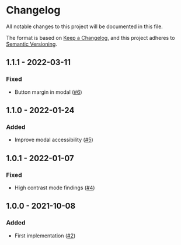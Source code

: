 # Changelog
All notable changes to this project will be documented in this file.

The format is based on [Keep a Changelog](https://keepachangelog.com/en/1.0.0/),
and this project adheres to [Semantic Versioning](https://semver.org/spec/v2.0.0.html).

## 1.1.1 - 2022-03-11
### Fixed
- Button margin in modal ([#6](https://github.com/scm-manager/scm-manage-folder-plugin/pull/6))

## 1.1.0 - 2022-01-24
### Added
- Improve modal accessibility ([#5](https://github.com/scm-manager/scm-manage-folder-plugin/pull/5))

## 1.0.1 - 2022-01-07
### Fixed
- High contrast mode findings ([#4](https://github.com/scm-manager/scm-manage-folder-plugin/pull/4))

## 1.0.0 - 2021-10-08
### Added
- First implementation ([#2](https://github.com/scm-manager/scm-manage-folder-plugin/pull/2))


